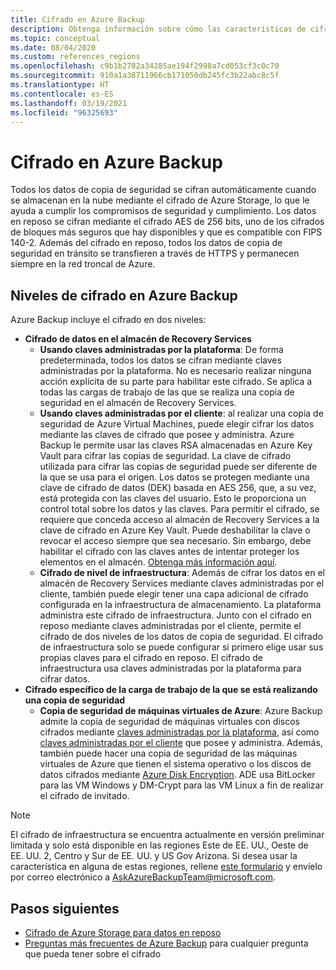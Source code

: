 ```yaml
---
title: Cifrado en Azure Backup
description: Obtenga información sobre cómo las características de cifrado de Azure Backup le ayudan a proteger los datos de copia de seguridad y a satisfacer las necesidades de seguridad de su negocio.
ms.topic: conceptual
ms.date: 08/04/2020
ms.custom: references_regions
ms.openlocfilehash: c9b1b2782a34285ae194f2998a7cd053cf3c0c70
ms.sourcegitcommit: 910a1a38711966cb171050db245fc3b22abc8c5f
ms.translationtype: HT
ms.contentlocale: es-ES
ms.lasthandoff: 03/19/2021
ms.locfileid: "96325693"
---
```

# <a name="encryption-in-azure-backup"></a>Cifrado en Azure Backup

Todos los datos de copia de seguridad se cifran automáticamente cuando se almacenan en la nube mediante el cifrado de Azure Storage, lo que le ayuda a cumplir los compromisos de seguridad y cumplimiento. Los datos en reposo se cifran mediante el cifrado AES de 256 bits, uno de los cifrados de bloques más seguros que hay disponibles y que es compatible con FIPS 140-2. Además del cifrado en reposo, todos los datos de copia de seguridad en tránsito se transfieren a través de HTTPS y permanecen siempre en la red troncal de Azure.

## <a name="levels-of-encryption-in-azure-backup"></a>Niveles de cifrado en Azure Backup

Azure Backup incluye el cifrado en dos niveles:

- **Cifrado de datos en el almacén de Recovery Services**
  - **Usando claves administradas por la plataforma**: De forma predeterminada, todos los datos se cifran mediante claves administradas por la plataforma. No es necesario realizar ninguna acción explícita de su parte para habilitar este cifrado. Se aplica a todas las cargas de trabajo de las que se realiza una copia de seguridad en el almacén de Recovery Services.
  - **Usando claves administradas por el cliente**: al realizar una copia de seguridad de Azure Virtual Machines, puede elegir cifrar los datos mediante las claves de cifrado que posee y administra. Azure Backup le permite usar las claves RSA almacenadas en Azure Key Vault para cifrar las copias de seguridad. La clave de cifrado utilizada para cifrar las copias de seguridad puede ser diferente de la que se usa para el origen. Los datos se protegen mediante una clave de cifrado de datos (DEK) basada en AES 256, que, a su vez, está protegida con las claves del usuario. Esto le proporciona un control total sobre los datos y las claves. Para permitir el cifrado, se requiere que conceda acceso al almacén de Recovery Services a la clave de cifrado en Azure Key Vault. Puede deshabilitar la clave o revocar el acceso siempre que sea necesario. Sin embargo, debe habilitar el cifrado con las claves antes de intentar proteger los elementos en el almacén. [Obtenga más información aquí](encryption-at-rest-with-cmk.md).
  - **Cifrado de nivel de infraestructura**: Además de cifrar los datos en el almacén de Recovery Services mediante claves administradas por el cliente, también puede elegir tener una capa adicional de cifrado configurada en la infraestructura de almacenamiento. La plataforma administra este cifrado de infraestructura. Junto con el cifrado en reposo mediante claves administradas por el cliente, permite el cifrado de dos niveles de los datos de copia de seguridad. El cifrado de infraestructura solo se puede configurar si primero elige usar sus propias claves para el cifrado en reposo. El cifrado de infraestructura usa claves administradas por la plataforma para cifrar datos.
- **Cifrado específico de la carga de trabajo de la que se está realizando una copia de seguridad**  
  - **Copia de seguridad de máquinas virtuales de Azure**: Azure Backup admite la copia de seguridad de máquinas virtuales con discos cifrados mediante [claves administradas por la plataforma](../virtual-machines/disk-encryption.md#platform-managed-keys), así como [claves administradas por el cliente](../virtual-machines/disk-encryption.md#customer-managed-keys) que posee y administra. Además, también puede hacer una copia de seguridad de las máquinas virtuales de Azure que tienen el sistema operativo o los discos de datos cifrados mediante [Azure Disk Encryption](backup-azure-vms-encryption.md#encryption-support-using-ade). ADE usa BitLocker para las VM Windows y DM-Crypt para las VM Linux a fin de realizar el cifrado de invitado.

>[!NOTE]
>El cifrado de infraestructura se encuentra actualmente en versión preliminar limitada y solo está disponible en las regiones Este de EE. UU., Oeste de EE. UU. 2, Centro y Sur de EE. UU. y US Gov Arizona. Si desea usar la característica en alguna de estas regiones, rellene [este formulario](https://forms.office.com/Pages/ResponsePage.aspx?id=v4j5cvGGr0GRqy180BHbR0H3_nezt2RNkpBCUTbWEapUN0VHNEpJS0ZUWklUNVdJSTEzR0hIOVRMVC4u) y envíelo por correo electrónico a [AskAzureBackupTeam@microsoft.com](mailto:AskAzureBackupTeam@microsoft.com).

## <a name="next-steps"></a>Pasos siguientes

- [Cifrado de Azure Storage para datos en reposo](../storage/common/storage-service-encryption.md)
- [Preguntas más frecuentes de Azure Backup](backup-azure-backup-faq.md#encryption) para cualquier pregunta que pueda tener sobre el cifrado